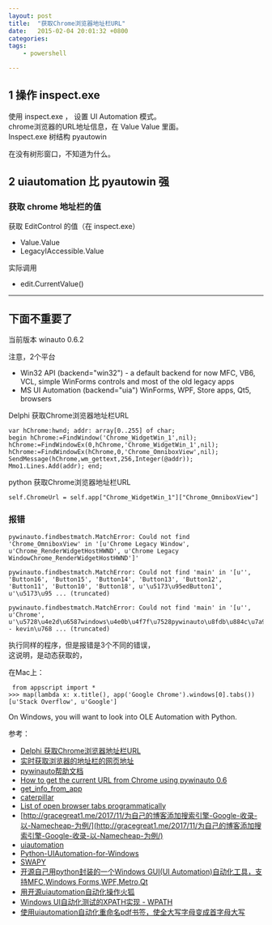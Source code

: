 ```yaml
---
layout: post
title:  "获取Chrome浏览器地址栏URL"
date:   2015-02-04 20:01:32 +0800
categories: 
tags: 
    - powershell

---
```



## 1  操作 inspect.exe ##


使用 inspect.exe ， 设置 UI Automation 模式。   
chrome浏览器的URL地址信息，在 Value Value 里面。  
Inspect.exe 树结构 pyautowin

在没有树形窗口，不知道为什么。 



## 2 uiautomation 比 pyautowin 强 ##


### 获取 chrome 地址栏的值 ###

获取 EditControl 的值（在 inspect.exe）

* Value.Value
* LegacyIAccessible.Value

实际调用

* edit.CurrentValue()






---------------------------------------------

## 下面不重要了 ##

当前版本 winauto 0.6.2


注意，2个平台  

* Win32 API (backend="win32") - a default backend for now
MFC, VB6, VCL, simple WinForms controls and most of the old legacy apps
* MS UI Automation (backend="uia")
WinForms, WPF, Store apps, Qt5, browsers


Delphi 获取Chrome浏览器地址栏URL  

	var hChrome:hwnd; addr: array[0..255] of char; 
	begin hChrome:=FindWindow('Chrome_WidgetWin_1',nil); 
	hChrome:=FindWindowEx(0,hChrome,'Chrome_WidgetWin_1',nil); 
	hChrome:=FindWindowEx(hChrome,0,'Chrome_OmniboxView',nil); 
	SendMessage(hChrome,wm_gettext,256,Integer(@addr)); 
	Mmo1.Lines.Add(addr); end;
	
python 获取Chrome浏览器地址栏URL  

	self.ChromeUrl = self.app["Chrome_WidgetWin_1"]["Chrome_OmniboxView"]

### 报错 ###

	pywinauto.findbestmatch.MatchError: Could not find 'Chrome_OmniboxView' in '[u'Chrome Legacy Window', u'Chrome_RenderWidgetHostHWND', u'Chrome Legacy WindowChrome_RenderWidgetHostHWND']'

	pywinauto.findbestmatch.MatchError: Could not find 'main' in '[u'', 'Button16', 'Button15', 'Button14', 'Button13', 'Button12', 'Button11', 'Button10', 'Button18', u'\u5173\u95edButton1', u'\u5173\u95 ... (truncated)

	pywinauto.findbestmatch.MatchError: Could not find 'main' in '[u'', u'Chrome', u'\u5728\u4e2d\u6587windows\u4e0b\u4f7f\u7528pywinauto\u8fdb\u884c\u7a97\u53e3\u64cd\u4f5c\uff08\u4e00\uff09 - kevin\u768 ... (truncated)

执行同样的程序，但是报错是3个不同的错误，  
这说明，是动态获取的，


在Mac上：

	 from appscript import *
	>>> map(lambda x: x.title(), app('Google Chrome').windows[0].tabs())
	[u'Stack Overflow', u'Google']

On Windows, you will want to look into OLE Automation with Python.

参考： 


* [Delphi 获取Chrome浏览器地址栏URL](https://my.oschina.net/u/582827/blog/887539)
* [实时获取浏览器的地址栏的网页地址](http://blog.csdn.net/jiangqin115/article/details/47731813)
* [pywinauto帮助文档](http://pywinauto.readthedocs.io/en/latest/getting_started.html)
* [How to get the current URL from Chrome using pywinauto 0.6](https://stackoverflow.com/questions/46145284/how-to-get-the-current-url-from-chrome-using-pywinauto-0-6)
* [get_info_from_app](https://github.com/LevikovCollector/Diplom-EventCollector/blob/54541962036549adf037fc8f6c86d804048f22c1/get_info_from_app.py)
* [caterpillar](https://github.com/chromium/caterpillar/blob/985419af32f9bbd3abc934db3edc09523477118a/src/caterpillar.py)
* [List of open browser tabs programmatically](https://stackoverflow.com/questions/7537832/list-of-open-browser-tabs-programmatically)
* [http://gracegreat1.me/2017/11/为自己的博客添加搜索引擎-Google-收录-以-Namecheap-为例/](http://gracegreat1.me/2017/11/为自己的博客添加搜索引擎-Google-收录-以-Namecheap-为例/)
* [uiautomation](https://pypi.python.org/pypi/uiautomation)
* [Python-UIAutomation-for-Windows](https://github.com/yinkaisheng/Python-UIAutomation-for-Windows)
* [SWAPY](https://github.com/pywinauto/SWAPY)
* [开源自己用python封装的一个Windows GUI(UI Automation)自动化工具，支持MFC,Windows Forms,WPF,Metro,Qt](http://www.cnblogs.com/Yinkaisheng/p/3444132.html)
* [用开源uiautomation自动化操作火狐](https://zhuanlan.zhihu.com/p/30409594)
* [Windows UI自动化测试的XPATH实现 - WPATH](https://segmentfault.com/a/1190000010339021)
* [使用uiautomation自动化重命名pdf书签，使全大写字母变成首字母大写](http://www.cnblogs.com/Yinkaisheng/p/4820954.html)   
